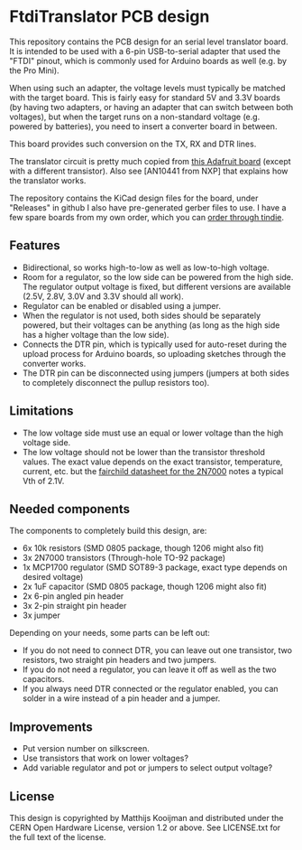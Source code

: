 FtdiTranslator PCB design
=========================
This repository contains the PCB design for an serial level translator
board. It is intended to be used with a 6-pin USB-to-serial adapter that
used the "FTDI" pinout, which is commonly used for Arduino boards as
well (e.g. by the Pro Mini).

When using such an adapter, the voltage levels must typically be matched
with the target board. This is fairly easy for standard 5V and 3.3V
boards (by having two adapters, or having an adapter that can switch
between both voltages), but when the target runs on a non-standard
voltage (e.g. powered by batteries), you need to insert a converter
board in between.

This board provides such conversion on the TX, RX and DTR lines.

The translator circuit is pretty much copied from [this Adafruit
board](https://www.adafruit.com/product/757) (except with a different
transistor). Also see [AN10441 from NXP] that explains how the
translator works.

The repository contains the KiCad design files for the board, under
"Releases" in github I also have pre-generated gerber files to use. I
have a few spare boards from my own order, which you can [order through
tindie](https://www.tindie.com/products/12036/).

Features
--------
 - Bidirectional, so works high-to-low as well as low-to-high voltage.
 - Room for a regulator, so the low side can be powered from the high
   side. The regulator output voltage is fixed, but different versions
   are available (2.5V, 2.8V, 3.0V and 3.3V should all work).
 - Regulator can be enabled or disabled using a jumper.
 - When the regulator is not used, both sides should be separately
   powered, but their voltages can be anything (as long as the high side
   has a higher voltage than the low side).
 - Connects the DTR pin, which is typically used for auto-reset during
   the upload process for Arduino boards, so uploading sketches through
   the converter works.
 - The DTR pin can be disconnected using jumpers (jumpers at both sides
   to completely disconnect the pullup resistors too).

Limitations
-----------
 - The low voltage side must use an equal or lower voltage than the high
   voltage side.
 - The low voltage should not be lower than the transistor threshold
   values. The exact value depends on the exact transistor, temperature,
   current, etc. but the [fairchild datasheet for the
   2N7000](http://www.mouser.com/ds/2/149/2N7002-8405.pdf) notes a
   typical Vth of 2.1V.

Needed components
-----------------
The components to completely build this design, are:
 - 6x 10k resistors (SMD 0805 package, though 1206 might also fit)
 - 3x 2N7000 transistors (Through-hole TO-92 package)
 - 1x MCP1700 regulator (SMD SOT89-3 package, exact type depends on desired voltage)
 - 2x 1uF capacitor (SMD 0805 package, though 1206 might also fit)
 - 2x 6-pin angled pin header
 - 3x 2-pin straight pin header
 - 3x jumper

Depending on your needs, some parts can be left out:
 - If you do not need to connect DTR, you can leave out one transistor,
   two resistors, two straight pin headers and two jumpers.
 - If you do not need a regulator, you can leave it off as well as the
   two capacitors.
 - If you always need DTR connected or the regulator enabled, you can
   solder in a wire instead of a pin header and a jumper.

Improvements
------------
 - Put version number on silkscreen.
 - Use transistors that work on lower voltages?
 - Add variable regulator and pot or jumpers to select output voltage?

License
-------
This design is copyrighted by Matthijs Kooijman and distributed under
the CERN Open Hardware License, version 1.2 or above. See LICENSE.txt
for the full text of the license.
